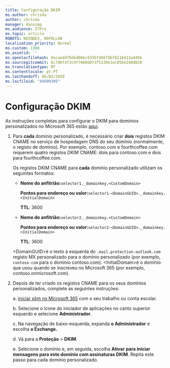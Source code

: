 ```yaml
---
title: Configuração DKIM
ms.author: chrisda
author: chrisda
manager: dansimp
ms.audience: ITPro
ms.topic: article
ROBOTS: NOINDEX, NOFOLLOW
localization_priority: Normal
ms.custom: 1388
ms.assetid: ''
ms.openlocfilehash: 0acaed476dbd06bc933bf466f9bf6116413a44bb
ms.sourcegitcommit: bc7d6f4f3c9f7060d073f5130e1ec856e248d020
ms.translationtype: MT
ms.contentlocale: pt-PT
ms.lasthandoff: 06/02/2020
ms.locfileid: "44509395"
---
```

# <a name="setup-dkim"></a>Configuração DKIM

As instruções completas para configurar o DKIM para domínios personalizados no Microsoft 365 estão [aqui](https://docs.microsoft.com/microsoft-365/security/office-365-security/use-dkim-to-validate-outbound-email#steps-you-need-to-do-to-manually-set-up-dkim).

1. Para **cada** domínio personalizado, é necessário criar **dois** registos DKIM CNAME no serviço de hospedagem DNS do seu domínio (normalmente, o registo de domínio). Por exemplo, contoso.com e fourthcoffee.com requerem quatro registos DKIM CNAME: dois para contoso.com e dois para fourthcoffee.com.

   Os registos DKIM CNAME para **cada** domínio personalizado utilizam os seguintes formatos:

   - **Nome do anfitrião:**`selector1._domainkey.<CustomDomain>`

     **Pontos para endereço ou valor:**`selector1-<DomainGUID>._domainkey.<InitialDomain>`

     **TTL**: 3600

   - **Nome do anfitrião:**`selector2._domainkey.<CustomDomain>`

     **Pontos para endereço ou valor:**`selector2-<DomainGUID>._domainkey.<InitialDomain>`

     **TTL**: 3600

   \<DomainGUID\>é o texto à esquerda do `.mail.protection.outlook.com` registo MX personalizado para o domínio personalizado (por exemplo, `contoso-com` para o domínio contoso.com). \<InitialDomain\>é o domínio que usou quando se inscreveu no Microsoft 365 (por exemplo, contoso.onmicrosoft.com).

2. Depois de ter criado os registos CNAME para os seus domínios personalizados, complete as seguintes instruções:

   a. [iniciar sôm no Microsoft 365](https://support.office.microsoft.com/article/e9eb7d51-5430-4929-91ab-6157c5a050b4) com o seu trabalho ou conta escolar.

   b. Selecione o ícone do iniciador de aplicações no canto superior esquerdo e selecione **Administrador**.

   c. Na navegação de baixo-esquerda, expanda **o Administrador** e escolha **o Exchange.**

   d. Vá para a **Proteção**  >  **DKIM**.

   e. Selecione o domínio e, em seguida, escolha **Ativar** **para iniciar mensagens para este domínio com assinaturas DKIM**. Repita este passo para cada domínio personalizado.

